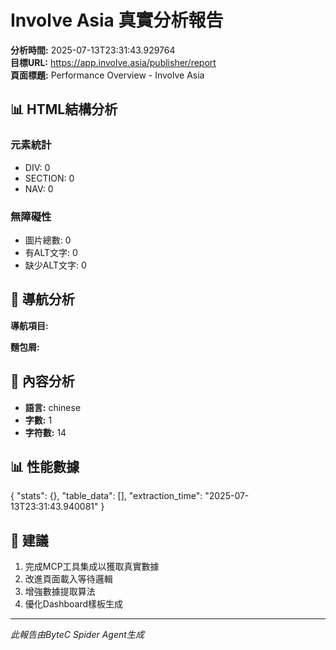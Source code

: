 # Involve Asia 真實分析報告

**分析時間:** 2025-07-13T23:31:43.929764  
**目標URL:** https://app.involve.asia/publisher/report  
**頁面標題:** Performance Overview - Involve Asia

## 📊 HTML結構分析

### 元素統計
- DIV: 0
- SECTION: 0
- NAV: 0

### 無障礙性
- 圖片總數: 0
- 有ALT文字: 0
- 缺少ALT文字: 0

## 🧭 導航分析

**導航項目:** 

**麵包屑:** 

## 📝 內容分析

- **語言:** chinese
- **字數:** 1
- **字符數:** 14

## 📊 性能數據

{
  "stats": {},
  "table_data": [],
  "extraction_time": "2025-07-13T23:31:43.940081"
}

## 🎯 建議

1. 完成MCP工具集成以獲取真實數據
2. 改進頁面載入等待邏輯
3. 增強數據提取算法
4. 優化Dashboard樣板生成

---
*此報告由ByteC Spider Agent生成*
